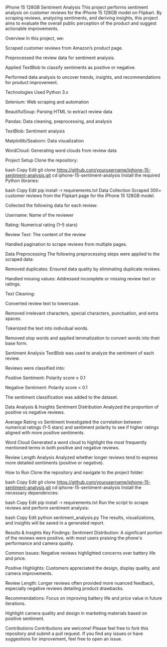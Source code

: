 iPhone 15 128GB Sentiment Analysis This project performs sentiment analysis on customer reviews for the iPhone 15 128GB model on Flipkart. By scraping reviews, analyzing sentiments, and deriving insights, this project aims to evaluate the overall public perception of the product and suggest actionable improvements.

Overview In this project, we:

Scraped customer reviews from Amazon’s product page.

Preprocessed the review data for sentiment analysis.

Applied TextBlob to classify sentiments as positive or negative.

Performed data analysis to uncover trends, insights, and recommendations for product improvement.

Technologies Used Python 3.x

Selenium: Web scraping and automation

BeautifulSoup: Parsing HTML to extract review data

Pandas: Data cleaning, preprocessing, and analysis

TextBlob: Sentiment analysis

Matplotlib/Seaborn: Data visualization

WordCloud: Generating word clouds from review data

Project Setup Clone the repository:

bash Copy Edit git clone https://github.com/yourusername/iphone-15-sentiment-analysis.git cd iphone-15-sentiment-analysis Install the required Python libraries:

bash Copy Edit pip install -r requirements.txt Data Collection Scraped 300+ customer reviews from the Flipkart page for the iPhone 15 128GB model.

Collected the following data for each review:

Username: Name of the reviewer

Rating: Numerical rating (1–5 stars)

Review Text: The content of the review

Handled pagination to scrape reviews from multiple pages.

Data Preprocessing The following preprocessing steps were applied to the scraped data:

Removed duplicates: Ensured data quality by eliminating duplicate reviews.

Handled missing values: Addressed incomplete or missing review text or ratings.

Text Cleaning:

Converted review text to lowercase.

Removed irrelevant characters, special characters, punctuation, and extra spaces.

Tokenized the text into individual words.

Removed stop words and applied lemmatization to convert words into their base form.

Sentiment Analysis TextBlob was used to analyze the sentiment of each review.

Reviews were classified into:

Positive Sentiment: Polarity score ≥ 0.1

Negative Sentiment: Polarity score < 0.1

The sentiment classification was added to the dataset.

Data Analysis & Insights Sentiment Distribution Analyzed the proportion of positive vs negative reviews.

Average Rating vs Sentiment Investigated the correlation between numerical ratings (1–5 stars) and sentiment polarity to see if higher ratings aligned with more positive sentiments.

Word Cloud Generated a word cloud to highlight the most frequently mentioned terms in both positive and negative reviews.

Review Length Analysis Analyzed whether longer reviews tend to express more detailed sentiments (positive or negative).

How to Run Clone the repository and navigate to the project folder:

bash Copy Edit git clone https://github.com/yourusername/iphone-15-sentiment-analysis.git cd iphone-15-sentiment-analysis Install the necessary dependencies:

bash Copy Edit pip install -r requirements.txt Run the script to scrape reviews and perform sentiment analysis:

bash Copy Edit python sentiment_analysis.py The results, visualizations, and insights will be saved in a generated report.

Results & Insights Key Findings: Sentiment Distribution: A significant portion of the reviews were positive, with most users praising the phone's performance and camera quality.

Common Issues: Negative reviews highlighted concerns over battery life and price.

Positive Highlights: Customers appreciated the design, display quality, and camera improvements.

Review Length: Longer reviews often provided more nuanced feedback, especially negative reviews detailing product drawbacks.

Recommendations: Focus on improving battery life and price value in future iterations.

Highlight camera quality and design in marketing materials based on positive sentiment.

Contributions Contributions are welcome! Please feel free to fork this repository and submit a pull request. If you find any issues or have suggestions for improvement, feel free to open an issue.
